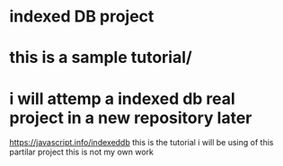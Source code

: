 # indexed DB project

# this is a sample tutorial/

# i will attemp a indexed db real project in a new repository later

https://javascript.info/indexeddb
this is the tutorial i will be using of this partilar project
this is not my own work

